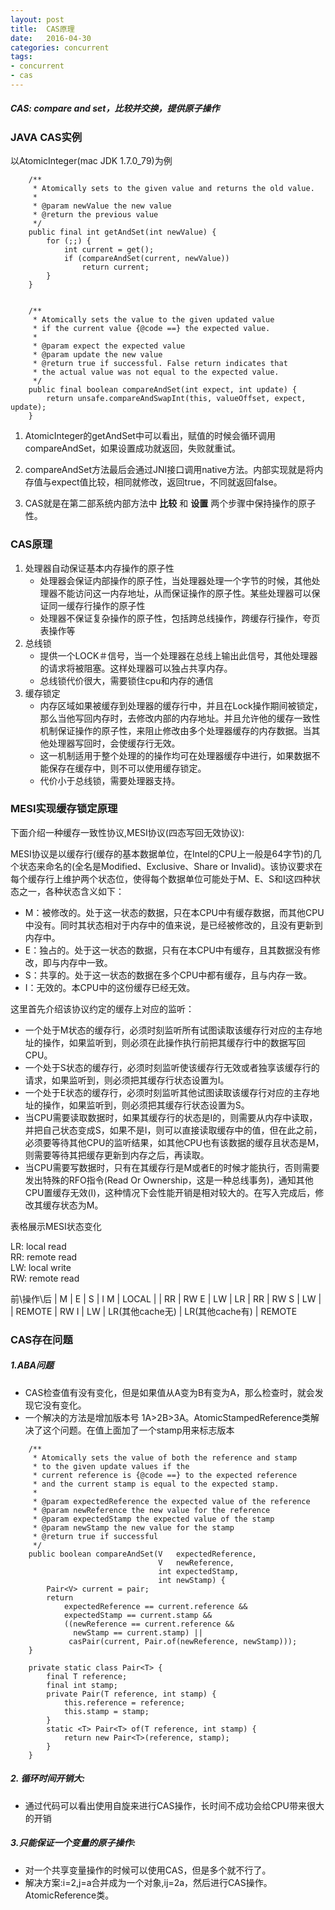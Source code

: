 ```yaml
---
layout: post
title:  CAS原理
date:   2016-04-30
categories: concurrent
tags:
- concurrent
- cas
---
```

##### CAS: compare and set，比较并交换，提供原子操作

### JAVA CAS实例

以AtomicInteger(mac JDK 1.7.0_79)为例

```
    /**
     * Atomically sets to the given value and returns the old value.
     *
     * @param newValue the new value
     * @return the previous value
     */
    public final int getAndSet(int newValue) {
        for (;;) {
            int current = get();
            if (compareAndSet(current, newValue))
                return current;
        }
    }
    
    
    /**
     * Atomically sets the value to the given updated value
     * if the current value {@code ==} the expected value.
     *
     * @param expect the expected value
     * @param update the new value
     * @return true if successful. False return indicates that
     * the actual value was not equal to the expected value.
     */
    public final boolean compareAndSet(int expect, int update) {
        return unsafe.compareAndSwapInt(this, valueOffset, expect, update);
    }
```

1.   AtomicInteger的getAndSet中可以看出，赋值的时候会循环调用compareAndSet，如果设置成功就返回，失败就重试。

2.   compareAndSet方法最后会通过JNI接口调用native方法。内部实现就是将内存值与expect值比较，相同就修改，返回true，不同就返回false。

3.   CAS就是在第二部系统内部方法中 __比较__ 和 __设置__ 两个步骤中保持操作的原子性。

### CAS原理

1.   处理器自动保证基本内存操作的原子性
     -   处理器会保证内部操作的原子性，当处理器处理一个字节的时候，其他处理器不能访问这一内存地址，从而保证操作的原子性。某些处理器可以保证同一缓存行操作的原子性
     -   处理器不保证复杂操作的原子性，包括跨总线操作，跨缓存行操作，夸页表操作等
2.   总线锁
     -   提供一个LOCK＃信号，当一个处理器在总线上输出此信号，其他处理器的请求将被阻塞。这样处理器可以独占共享内存。
     -   总线锁代价很大，需要锁住cpu和内存的通信
3. 缓存锁定
     -   内存区域如果被缓存到处理器的缓存行中，并且在Lock操作期间被锁定，那么当他写回内存时，去修改内部的内存地址。并且允许他的缓存一致性机制保证操作的原子性，来阻止修改由多个处理器缓存的内存数据。当其他处理器写回时，会使缓存行无效。
     -   这一机制适用于整个处理的的操作均可在处理器缓存中进行，如果数据不能保存在缓存中，则不可以使用缓存锁定。
     -   代价小于总线锁，需要处理器支持。

### MESI实现缓存锁定原理

下面介绍一种缓存一致性协议,MESI协议(四态写回无效协议):

MESI协议是以缓存行(缓存的基本数据单位，在Intel的CPU上一般是64字节)的几个状态来命名的(全名是Modified、Exclusive、Share or Invalid)。该协议要求在每个缓存行上维护两个状态位，使得每个数据单位可能处于M、E、S和I这四种状态之一，各种状态含义如下：

- M：被修改的。处于这一状态的数据，只在本CPU中有缓存数据，而其他CPU中没有。同时其状态相对于内存中的值来说，是已经被修改的，且没有更新到内存中。
- E：独占的。处于这一状态的数据，只有在本CPU中有缓存，且其数据没有修改，即与内存中一致。
- S：共享的。处于这一状态的数据在多个CPU中都有缓存，且与内存一致。
- I：无效的。本CPU中的这份缓存已经无效。

这里首先介绍该协议约定的缓存上对应的监听：

- 一个处于M状态的缓存行，必须时刻监听所有试图读取该缓存行对应的主存地址的操作，如果监听到，则必须在此操作执行前把其缓存行中的数据写回CPU。
- 一个处于S状态的缓存行，必须时刻监听使该缓存行无效或者独享该缓存行的请求，如果监听到，则必须把其缓存行状态设置为I。
- 一个处于E状态的缓存行，必须时刻监听其他试图读取该缓存行对应的主存地址的操作，如果监听到，则必须把其缓存行状态设置为S。
- 当CPU需要读取数据时，如果其缓存行的状态是I的，则需要从内存中读取，并把自己状态变成S，如果不是I，则可以直接读取缓存中的值，但在此之前，必须要等待其他CPU的监听结果，如其他CPU也有该数据的缓存且状态是M，则需要等待其把缓存更新到内存之后，再读取。
- 当CPU需要写数据时，只有在其缓存行是M或者E的时候才能执行，否则需要发出特殊的RFO指令(Read Or Ownership，这是一种总线事务)，通知其他CPU置缓存无效(I)，这种情况下会性能开销是相对较大的。在写入完成后，修改其缓存状态为M。

表格展示MESI状态变化

LR: local read  
RR: remote read  
LW: local write  
RW: remote read  

前\操作\后  | M | E | S | I 
 M | LOCAL |  | RR | RW
 E | LW | LR | RR | RW
 S | LW |  | REMOTE | RW
 I | LW | LR(其他cache无) | LR(其他cache有) | REMOTE

### CAS存在问题

##### 1.ABA问题
   - CAS检查值有没有变化，但是如果值从A变为B有变为A，那么检查时，就会发现它没有变化。
   - 一个解决的方法是增加版本号 1A>2B>3A。AtomicStampedReference类解决了这个问题。在值上面加了一个stamp用来标志版本
   
```
    /**
     * Atomically sets the value of both the reference and stamp
     * to the given update values if the
     * current reference is {@code ==} to the expected reference
     * and the current stamp is equal to the expected stamp.
     *
     * @param expectedReference the expected value of the reference
     * @param newReference the new value for the reference
     * @param expectedStamp the expected value of the stamp
     * @param newStamp the new value for the stamp
     * @return true if successful
     */
    public boolean compareAndSet(V   expectedReference,
                                 V   newReference,
                                 int expectedStamp,
                                 int newStamp) {
        Pair<V> current = pair;
        return
            expectedReference == current.reference &&
            expectedStamp == current.stamp &&
            ((newReference == current.reference &&
              newStamp == current.stamp) ||
             casPair(current, Pair.of(newReference, newStamp)));
    }
    
    private static class Pair<T> {
        final T reference;
        final int stamp;
        private Pair(T reference, int stamp) {
            this.reference = reference;
            this.stamp = stamp;
        }
        static <T> Pair<T> of(T reference, int stamp) {
            return new Pair<T>(reference, stamp);
        }
    }
```
##### 2. 循环时间开销大:
   - 通过代码可以看出使用自旋来进行CAS操作，长时间不成功会给CPU带来很大的开销
   
##### 3.只能保证一个变量的原子操作:
   - 对一个共享变量操作的时候可以使用CAS，但是多个就不行了。
   - 解决方案:i=2,j=a合并成为一个对象,ij=2a，然后进行CAS操作。AtomicReference类。
